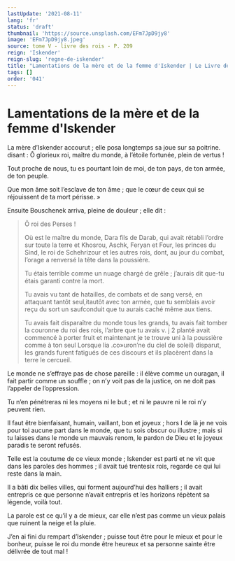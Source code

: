 ```yaml
---
lastUpdate: '2021-08-11'
lang: 'fr'
status: 'draft'
thumbnail: 'https://source.unsplash.com/EFm7JpD9jy8'
image: 'EFm7JpD9jy8.jpeg'
source: tome V - livre des rois - P. 209
reign: 'Iskender'
reign-slug: 'regne-de-iskender'
title: "Lamentations de la mère et de la femme d'Iskender | Le Livre des Rois | Shâhnâmeh"
tags: []
order: '041'
---
```


<!-- LTeX: language=fr -->

# Lamentations de la mère et de la femme d'Iskender

La mère d’Iskender accourut ; elle posa longtemps sa joue sur sa poitrine. disant : Ô glorieux roi, maître du monde, à l’étoile fortunée, plein de vertus !

Tout proche de nous, tu es pourtant loin de moi, de ton pays, de ton armée, de ton peuple.

Que mon âme soit l’esclave de ton âme ; que le cœur de ceux qui se réjouissent de ta mort périsse. »

Ensuite Bouschenek arriva, pleine de douleur ; elle dit :

> Ô roi des Perses !
>
> Où est le maître du monde, Dara fils de Darab, qui avait rétabli l’ordre sur toute la terre et Khosrou, Aschk, Feryan et Four, les princes du Sind, le roi de Schehrizour et les autres rois, dont, au jour du combat, l’orage a renversé la tête dans la poussière.
>
> Tu étais terrible comme un nuage chargé de grêle ; j’aurais dit que-tu étais garanti contre la mort.
>
> Tu avais vu tant de hatailles, de combats et de sang versé, en attaquant tantôt seul,itautôt avec ton armée, que tu semblais avoir reçu du sort un saufconduit que tu aurais caché même aux tiens.
>
> Tu avais fait disparaître du monde tous les grands, tu avais fait tomber la couronne du roi des rois, l’arbre que tu avais v. j 2 planté avait commencé à porter fruit et maintenant je te trouve uni à la poussière comme à ton seul Lorsque lia .co»uron’ne du ciel de soleil) disparut, les grands furent fatigués de ces discours et ils placèrent dans la terre le cercueil.

Le monde ne s’effraye pas de chose pareille : il élève comme un ouragan, il fait partir comme un souffle ; on n’y voit pas de la justice, on ne doit pas l’appeler de l’oppression.

Tu n’en pénétreras ni les moyens ni le but ; et ni le pauvre ni le roi n’y peuvent rien.

Il faut être bienfaisant, humain, vaillant, bon et joyeux ; hors I de là je ne vois pour toi aucune part dans le monde, que tu sois obscur ou illustre ; mais si tu laisses dans le monde un mauvais renom, le pardon de Dieu et le joyeux paradis te seront refusés.

Telle est la coutume de ce vieux monde ; Iskender est parti et ne vit que dans les paroles des hommes ; il avait tué trentesix rois, regarde ce qui lui reste dans la main.

Il a bâti dix belles villes, qui forment aujourd’hui des halliers ; il avait entrepris ce que personne n’avait entrepris et les horizons répètent sa légende, voilà tout.

La parole est ce qu’il y a de mieux, car elle n’est pas comme un vieux palais que ruinent la neige et la pluie.

J’en ai fini du rempart d’Iskender ; puisse tout être pour le mieux et pour le bonheur, puisse le roi du monde être heureux et sa personne sainte être délivrée de tout mal !
